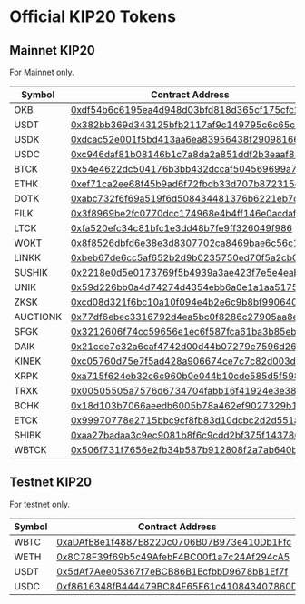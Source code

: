 # Official KIP20 Tokens
## Mainnet KIP20

For Mainnet only.

|       Symbol       |    Contract Address   |    Decimals   |
|--------------------|-----------------------|-----------------------|
|        OKB         |    [0xdf54b6c6195ea4d948d03bfd818d365cf175cfc2](https://www.oklink.com/oktc/address/0xdf54b6c6195ea4d948d03bfd818d365cf175cfc2)    |  18  |
|        USDT        |    [0x382bb369d343125bfb2117af9c149795c6c65c50](https://www.oklink.com/oktc/address/0x382bb369d343125bfb2117af9c149795c6c65c50)    |  18  |
|        USDK        |    [0xdcac52e001f5bd413aa6ea83956438f29098166b](https://www.oklink.com/oktc/address/0xdcac52e001f5bd413aa6ea83956438f29098166b)    |  18  |
|        USDC        |    [0xc946daf81b08146b1c7a8da2a851ddf2b3eaaf85](https://www.oklink.com/oktc/address/0xc946daf81b08146b1c7a8da2a851ddf2b3eaaf85)    |  18  |
|        BTCK        |    [0x54e4622dc504176b3bb432dccaf504569699a7ff](https://www.oklink.com/oktc/address/0x54e4622dc504176b3bb432dccaf504569699a7ff)    |  18  |
|        ETHK        |    [0xef71ca2ee68f45b9ad6f72fbdb33d707b872315c](https://www.oklink.com/oktc/address/0xef71ca2ee68f45b9ad6f72fbdb33d707b872315c)    |  18  |
|        DOTK        |    [0xabc732f6f69a519f6d508434481376b6221eb7d5](https://www.oklink.com/oktc/address/0xabc732f6f69a519f6d508434481376b6221eb7d5)    |  18  |
|        FILK        |    [0x3f8969be2fc0770dcc174968e4b4ff146e0acdaf](https://www.oklink.com/oktc/address/0x3f8969be2fc0770dcc174968e4b4ff146e0acdaf)    |  18  |
|        LTCK        |    [0xfa520efc34c81bfc1e3dd48b7fe9ff326049f986](https://www.oklink.com/oktc/address/0xfa520efc34c81bfc1e3dd48b7fe9ff326049f986)    |  18  |
|        WOKT        |    [0x8f8526dbfd6e38e3d8307702ca8469bae6c56c15](https://www.oklink.com/oktc/address/0x8f8526dbfd6e38e3d8307702ca8469bae6c56c15)    |  18  |
|        LINKK        |    [0xbeb67de6cc5af652b2d9b0235750ed70f5a2cb0d](https://www.oklink.com/oktc/address/0xbeb67de6cc5af652b2d9b0235750ed70f5a2cb0d)    |  18  |
|        SUSHIK       |    [0x2218e0d5e0173769f5b4939a3ae423f7e5e4eab7](https://www.oklink.com/oktc/address/0x2218e0d5e0173769f5b4939a3ae423f7e5e4eab7)    |  18  |
|        UNIK        |    [0x59d226bb0a4d74274d4354ebb6a0e1a1aa5175b6](https://www.oklink.com/oktc/address/0x59d226bb0a4d74274d4354ebb6a0e1a1aa5175b6)    |  18  |
|        ZKSK        |    [0xcd08d321f6bc10a10f094e4b2e6c9b8bf9906401](https://www.oklink.com/oktc/address/0xcd08d321f6bc10a10f094e4b2e6c9b8bf9906401)    |  18  |
|        AUCTIONK     |    [0x77df6ebec3316792d4ea5bc0f8286c27905aa8e8](https://www.oklink.com/oktc/address/0x77df6ebec3316792d4ea5bc0f8286c27905aa8e8)    |  18  |
|        SFGK        |    [0x3212606f74cc59656e1ec6f587fca61ba3b85eb0](https://www.oklink.com/oktc/address/0x3212606f74cc59656e1ec6f587fca61ba3b85eb0)    |  18  |
|        DAIK     |    [0x21cde7e32a6caf4742d00d44b07279e7596d26b9](https://www.oklink.com/oktc/address/0x21cde7e32a6caf4742d00d44b07279e7596d26b9)    |  18  |
|        KINEK        |    [0xc05760d75e7f5ad428a906674ce7c7c82d003d01](https://www.oklink.com/oktc/address/0xc05760d75e7f5ad428a906674ce7c7c82d003d01)    |  18  |
|        XRPK        |    [0xa715f624eb32c6c960b0e044b10cde585d5f5984](https://www.oklink.com/oktc/address/0xa715f624eb32c6c960b0e044b10cde585d5f5984)    |  18  |
|        TRXK        |    [0x00505505a7576d6734704fabb16f41924e3e384b](https://www.oklink.com/oktc/address/0x00505505a7576d6734704fabb16f41924e3e384b)    |  18  |
|        BCHK        |    [0x18d103b7066aeedb6005b78a462ef9027329b1ea](https://www.oklink.com/oktc/address/0x18d103b7066aeedb6005b78a462ef9027329b1ea)    |  18  |
|        ETCK        |    [0x99970778e2715bbc9cf8fb83d10dcbc2d2d551a3](https://www.oklink.com/oktc/address/0x99970778e2715bbc9cf8fb83d10dcbc2d2d551a3)    |  18  |
|        SHIBK        |    [0xaa27badaa3c9ec9081b8f6c9cdd2bf375f143780](https://www.oklink.com/oktc/address/0xaa27badaa3c9ec9081b8f6c9cdd2bf375f143780)    |  18  |
|        WBTCK        |    [0x506f731f7656e2fb34b587b912808f2a7ab640bd](https://www.oklink.com/oktc/address/0x506f731f7656e2fb34b587b912808f2a7ab640bd)    |  18  |



## Testnet KIP20

For testnet only.

|       Symbol       |    Contract Address   |    Decimals   |
|--------------------|-----------------------|-----------------------|
|        WBTC        |    [0xaDAfE8e1f4887E8220c0706B07B973e410Db1Ffc](https://www.oklink.com/oktc-test/address/0xaDAfE8e1f4887E8220c0706B07B973e410Db1Ffc)    |  8  |
|        WETH        |    [0x8C78F39f69b5c49AfebF4BC00f1a7c24Af294cA5](https://www.oklink.com/oktc-test/address/0x8C78F39f69b5c49AfebF4BC00f1a7c24Af294cA5)    |  16  |
|        USDT        |    [0x5dAf7Aee05367f7eBCB86B1EcfbbD9678bB1Ef7f](https://www.oklink.com/oktc-test/address/0x5dAf7Aee05367f7eBCB86B1EcfbbD9678bB1Ef7f)    |  6  |
|        USDC        |    [0xf8616348fB444479BC84F65F61c410843407860D](https://www.oklink.com/oktc-test/address/0xf8616348fB444479BC84F65F61c410843407860D)    |  6  |